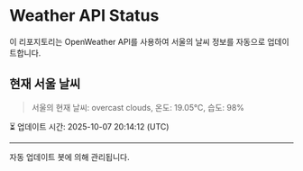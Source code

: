 
# Weather API Status

이 리포지토리는 OpenWeather API를 사용하여 서울의 날씨 정보를 자동으로 업데이트합니다.

## 현재 서울 날씨
> 서울의 현재 날씨: overcast clouds, 온도: 19.05°C, 습도: 98%

⏳ 업데이트 시간: 2025-10-07 20:14:12 (UTC)

---
자동 업데이트 봇에 의해 관리됩니다.
